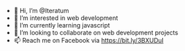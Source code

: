 - 👋 Hi, I’m @Iteratum
- 👀 I’m interested in web development
- 🌱 I’m currently learning javascript
- 💞️ I’m looking to collaborate on web development projects
- 📫 Reach me on Facebook via https://bit.ly/3BXUDuI

<!---
Iteratum/Iteratum is a ✨ special ✨ repository because it contains my projects.
--->
